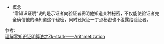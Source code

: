 


* 概念  
“零知识证明”说的是示证者向验证者表明他知道某种秘密，不仅能使验证者完全确信他的确知道这个秘密，同时还保证一丁点秘密也不泄露给验证者。




参考:   
[理解零知识证明算法之Zk-stark——Arithmetization](https://www.8btc.com/article/516674)